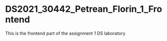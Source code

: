 # DS2021_30442_Petrean_Florin_1_Frontend

This is the frontend part of the assignment 1 DS laboratory